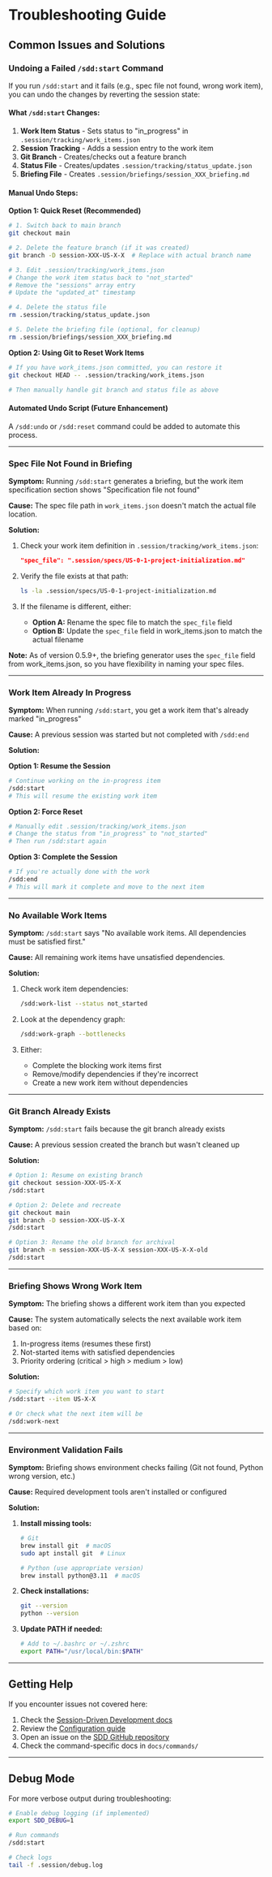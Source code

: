 # Troubleshooting Guide

## Common Issues and Solutions

### Undoing a Failed `/sdd:start` Command

If you run `/sdd:start` and it fails (e.g., spec file not found, wrong work item), you can undo the changes by reverting the session state:

#### What `/sdd:start` Changes:

1. **Work Item Status** - Sets status to "in_progress" in `.session/tracking/work_items.json`
2. **Session Tracking** - Adds a session entry to the work item
3. **Git Branch** - Creates/checks out a feature branch
4. **Status File** - Creates/updates `.session/tracking/status_update.json`
5. **Briefing File** - Creates `.session/briefings/session_XXX_briefing.md`

#### Manual Undo Steps:

**Option 1: Quick Reset (Recommended)**

```bash
# 1. Switch back to main branch
git checkout main

# 2. Delete the feature branch (if it was created)
git branch -D session-XXX-US-X-X  # Replace with actual branch name

# 3. Edit .session/tracking/work_items.json
# Change the work item status back to "not_started"
# Remove the "sessions" array entry
# Update the "updated_at" timestamp

# 4. Delete the status file
rm .session/tracking/status_update.json

# 5. Delete the briefing file (optional, for cleanup)
rm .session/briefings/session_XXX_briefing.md
```

**Option 2: Using Git to Reset Work Items**

```bash
# If you have work_items.json committed, you can restore it
git checkout HEAD -- .session/tracking/work_items.json

# Then manually handle git branch and status file as above
```

#### Automated Undo Script (Future Enhancement)

A `/sdd:undo` or `/sdd:reset` command could be added to automate this process.

---

### Spec File Not Found in Briefing

**Symptom:** Running `/sdd:start` generates a briefing, but the work item specification section shows "Specification file not found"

**Cause:** The spec file path in `work_items.json` doesn't match the actual file location.

**Solution:**

1. Check your work item definition in `.session/tracking/work_items.json`:
   ```json
   "spec_file": ".session/specs/US-0-1-project-initialization.md"
   ```

2. Verify the file exists at that path:
   ```bash
   ls -la .session/specs/US-0-1-project-initialization.md
   ```

3. If the filename is different, either:
   - **Option A:** Rename the spec file to match the `spec_file` field
   - **Option B:** Update the `spec_file` field in work_items.json to match the actual filename

**Note:** As of version 0.5.9+, the briefing generator uses the `spec_file` field from work_items.json, so you have flexibility in naming your spec files.

---

### Work Item Already In Progress

**Symptom:** When running `/sdd:start`, you get a work item that's already marked "in_progress"

**Cause:** A previous session was started but not completed with `/sdd:end`

**Solution:**

**Option 1: Resume the Session**
```bash
# Continue working on the in-progress item
/sdd:start
# This will resume the existing work item
```

**Option 2: Force Reset**
```bash
# Manually edit .session/tracking/work_items.json
# Change the status from "in_progress" to "not_started"
# Then run /sdd:start again
```

**Option 3: Complete the Session**
```bash
# If you're actually done with the work
/sdd:end
# This will mark it complete and move to the next item
```

---

### No Available Work Items

**Symptom:** `/sdd:start` says "No available work items. All dependencies must be satisfied first."

**Cause:** All remaining work items have unsatisfied dependencies.

**Solution:**

1. Check work item dependencies:
   ```bash
   /sdd:work-list --status not_started
   ```

2. Look at the dependency graph:
   ```bash
   /sdd:work-graph --bottlenecks
   ```

3. Either:
   - Complete the blocking work items first
   - Remove/modify dependencies if they're incorrect
   - Create a new work item without dependencies

---

### Git Branch Already Exists

**Symptom:** `/sdd:start` fails because the git branch already exists

**Cause:** A previous session created the branch but wasn't cleaned up

**Solution:**

```bash
# Option 1: Resume on existing branch
git checkout session-XXX-US-X-X
/sdd:start

# Option 2: Delete and recreate
git checkout main
git branch -D session-XXX-US-X-X
/sdd:start

# Option 3: Rename the old branch for archival
git branch -m session-XXX-US-X-X session-XXX-US-X-X-old
/sdd:start
```

---

### Briefing Shows Wrong Work Item

**Symptom:** The briefing shows a different work item than you expected

**Cause:** The system automatically selects the next available work item based on:
1. In-progress items (resumes these first)
2. Not-started items with satisfied dependencies
3. Priority ordering (critical > high > medium > low)

**Solution:**

```bash
# Specify which work item you want to start
/sdd:start --item US-X-X

# Or check what the next item will be
/sdd:work-next
```

---

### Environment Validation Fails

**Symptom:** Briefing shows environment checks failing (Git not found, Python wrong version, etc.)

**Cause:** Required development tools aren't installed or configured

**Solution:**

1. **Install missing tools:**
   ```bash
   # Git
   brew install git  # macOS
   sudo apt install git  # Linux

   # Python (use appropriate version)
   brew install python@3.11  # macOS
   ```

2. **Check installations:**
   ```bash
   git --version
   python --version
   ```

3. **Update PATH if needed:**
   ```bash
   # Add to ~/.bashrc or ~/.zshrc
   export PATH="/usr/local/bin:$PATH"
   ```

---

## Getting Help

If you encounter issues not covered here:

1. Check the [Session-Driven Development docs](./session-driven-development.md)
2. Review the [Configuration guide](./configuration.md)
3. Open an issue on the [SDD GitHub repository](https://github.com/anthropics/sdd)
4. Check the command-specific docs in `docs/commands/`

---

## Debug Mode

For more verbose output during troubleshooting:

```bash
# Enable debug logging (if implemented)
export SDD_DEBUG=1

# Run commands
/sdd:start

# Check logs
tail -f .session/debug.log
```
